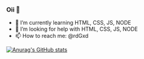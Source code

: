 ### Oii 👋

- 🌱 I’m currently learning HTML, CSS, JS, NODE
- 🤔 I’m looking for help with HTML, CSS, JS, NODE
- 📫 How to reach me: @rdGxd


[![Anurag's GitHub stats](https://github-readme-stats.vercel.app/api?username=rdGxdra&count_private=true&show_icons=true&theme=radical)](https://github.com/anuraghazra/github-readme-stats)


